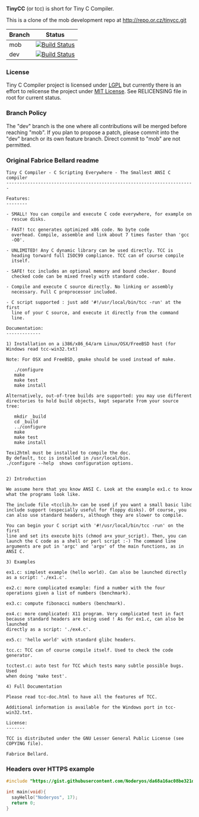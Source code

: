 **TinyCC** (or tcc) is short for Tiny C Compiler.

This is a clone of the mob development repo at http://repo.or.cz/tinycc.git

|Branch      |Status   |
|------------|---------|
|mob         | [![Build Status](https://travis-ci.org/TinyCC/tinycc.svg?branch=mob)](https://travis-ci.org/TinyCC/tinycc) |
|dev         | [![Build Status](https://travis-ci.org/TinyCC/tinycc.svg?branch=dev)](https://travis-ci.org/TinyCC/tinycc) | 

### License

Tiny C Compiler project is licensed under [LGPL](https://en.wikipedia.org/wiki/GNU_Lesser_General_Public_License) but currently there is an effort to relicense the project under [MIT License](https://en.wikipedia.org/wiki/MIT_License). See RELICENSING file in root for current status.

### Branch Policy

The "dev" branch is the one where all contributions will be merged before reaching "mob". If you plan to propose a patch, please commit into the "dev" branch or its own feature branch. Direct commit to "mob" are not permitted.

### Original Fabrice Bellard readme

```
Tiny C Compiler - C Scripting Everywhere - The Smallest ANSI C compiler
-----------------------------------------------------------------------

Features:
--------

- SMALL! You can compile and execute C code everywhere, for example on
  rescue disks.

- FAST! tcc generates optimized x86 code. No byte code
  overhead. Compile, assemble and link about 7 times faster than 'gcc
  -O0'.

- UNLIMITED! Any C dynamic library can be used directly. TCC is
  heading torward full ISOC99 compliance. TCC can of course compile
  itself.

- SAFE! tcc includes an optional memory and bound checker. Bound
  checked code can be mixed freely with standard code.

- Compile and execute C source directly. No linking or assembly
  necessary. Full C preprocessor included. 

- C script supported : just add '#!/usr/local/bin/tcc -run' at the first
  line of your C source, and execute it directly from the command
  line.

Documentation:
-------------

1) Installation on a i386/x86_64/arm Linux/OSX/FreeBSD host (for Windows read tcc-win32.txt)

Note: For OSX and FreeBSD, gmake should be used instead of make.

   ./configure
   make
   make test
   make install

Alternatively, out-of-tree builds are supported: you may use different
directories to hold build objects, kept separate from your source tree:

   mkdir _build
   cd _build
   ../configure
   make
   make test
   make install

Texi2html must be installed to compile the doc. 
By default, tcc is installed in /usr/local/bin.
./configure --help  shows configuration options.


2) Introduction

We assume here that you know ANSI C. Look at the example ex1.c to know
what the programs look like.

The include file <tcclib.h> can be used if you want a small basic libc
include support (especially useful for floppy disks). Of course, you
can also use standard headers, although they are slower to compile.

You can begin your C script with '#!/usr/local/bin/tcc -run' on the first
line and set its execute bits (chmod a+x your_script). Then, you can
launch the C code as a shell or perl script :-) The command line
arguments are put in 'argc' and 'argv' of the main functions, as in
ANSI C.

3) Examples

ex1.c: simplest example (hello world). Can also be launched directly
as a script: './ex1.c'.

ex2.c: more complicated example: find a number with the four
operations given a list of numbers (benchmark).

ex3.c: compute fibonacci numbers (benchmark).

ex4.c: more complicated: X11 program. Very complicated test in fact
because standard headers are being used ! As for ex1.c, can also be launched
directly as a script: './ex4.c'.

ex5.c: 'hello world' with standard glibc headers.

tcc.c: TCC can of course compile itself. Used to check the code
generator.

tcctest.c: auto test for TCC which tests many subtle possible bugs. Used
when doing 'make test'.

4) Full Documentation

Please read tcc-doc.html to have all the features of TCC.

Additional information is available for the Windows port in tcc-win32.txt.

License:
-------

TCC is distributed under the GNU Lesser General Public License (see
COPYING file).

Fabrice Bellard.
```

### Headers over HTTPS example 
```c
#include "https://gist.githubusercontent.com/Noderyos/da68a16ac08be321da4974ab1d17047d/raw/7c84ff032030721b1ac638823c749861a3c23f77/hello.h"

int main(void){
  sayHello("Noderyos", 17);
  return 0;
}
```